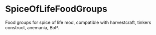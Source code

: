 # SpiceOfLifeFoodGroups
Food groups for spice of life mod, compatible with harvestcraft, tinkers construct, anemania, BoP.
